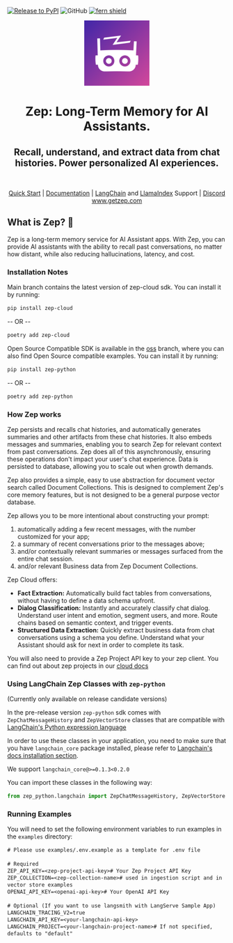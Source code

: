 
[![Release to PyPI](https://github.com/getzep/zep-python/actions/workflows/release.yml/badge.svg)](https://github.com/getzep/zep-python/actions/workflows/release.yml) ![GitHub](https://img.shields.io/github/license/getzep/zep-python?color=blue) [![fern shield](https://img.shields.io/badge/%F0%9F%8C%BF-SDK%20generated%20by%20Fern-brightgreen)](https://github.com/fern-api/fern)


<p align="center">
  <a href="https://www.getzep.com/">
    <img src="https://raw.githubusercontent.com/getzep/zep/main/assets/zep-logo-icon-gradient-rgb.svg" width="150" alt="Zep Logo">
  </a>
</p>

<h1 align="center">
Zep: Long-Term Memory for ‍AI Assistants.
</h1>
<h2 align="center">Recall, understand, and extract data from chat histories. Power personalized AI experiences.</h2>
<br />

<p align="center">
<a href="https://docs.getzep.com/deployment/quickstart/">Quick Start</a> | 
<a href="https://docs.getzep.com/">Documentation</a> | 
<a href="https://docs.getzep.com/sdk/langchain/">LangChain</a> and 
<a href="https://docs.getzep.com/sdk/langchain/">LlamaIndex</a> Support | 
<a href="https://discord.gg/W8Kw6bsgXQ">Discord</a><br />
<a href="https://www.getzep.com">www.getzep.com</a>
</p>

## What is Zep? 💬
Zep is a long-term memory service for AI Assistant apps. With Zep, you can provide AI assistants with the ability to recall past conversations, no matter how distant, while also reducing hallucinations, latency, and cost.

### Installation Notes
Main branch contains the latest version of zep-cloud sdk. You can install it by running:
```bash
pip install zep-cloud
```

-- OR --

```bash
poetry add zep-cloud
```

Open Source Compatible SDK is available in the [oss](https://github.com/getzep/zep-python/tree/oss) branch, where you can also find Open Source compatible examples. You can install it by running:
```bash
pip install zep-python
```

-- OR --

```bash
poetry add zep-python
```

### How Zep works

Zep persists and recalls chat histories, and automatically generates summaries and other artifacts from these chat histories. It also embeds messages and summaries, enabling you to search Zep for relevant context from past conversations. Zep does all of this asynchronously, ensuring these operations don't impact your user's chat experience. Data is persisted to database, allowing you to scale out when growth demands.

Zep also provides a simple, easy to use abstraction for document vector search called Document Collections. This is designed to complement Zep's core memory features, but is not designed to be a general purpose vector database.

Zep allows you to be more intentional about constructing your prompt:
1. automatically adding a few recent messages, with the number customized for your app;
2. a summary of recent conversations prior to the messages above;
3. and/or contextually relevant summaries or messages surfaced from the entire chat session.
4. and/or relevant Business data from Zep Document Collections.

Zep Cloud offers:
- **Fact Extraction:** Automatically build fact tables from conversations, without having to define a data schema upfront.
- **Dialog Classification:** Instantly and accurately classify chat dialog. Understand user intent and emotion, segment users, and more. Route chains based on semantic context, and trigger events.
- **Structured Data Extraction:** Quickly extract business data from chat conversations using a schema you define. Understand what your Assistant should ask for next in order to complete its task.

You will also need to provide a Zep Project API key to your zep client.
You can find out about zep projects in our [cloud docs](https://help.getzep.com/projects.html)

### Using LangChain Zep Classes with `zep-python`

(Currently only available on release candidate versions)

In the pre-release version `zep-python` sdk comes with `ZepChatMessageHistory` and `ZepVectorStore`
classes that are compatible with [LangChain's Python expression language](https://python.langchain.com/docs/expression_language/)

In order to use these classes in your application, you need to make sure that you have
`langchain_core` package installed, please refer to [Langchain's docs installation section](https://python.langchain.com/docs/get_started/installation#langchain-core).

We support `langchain_core@>=0.1.3<0.2.0`

You can import these classes in the following way:

```python
from zep_python.langchain import ZepChatMessageHistory, ZepVectorStore
```

### Running Examples
You will need to set the following environment variables to run examples in the `examples` directory:

```dotenv
# Please use examples/.env.example as a template for .env file

# Required
ZEP_API_KEY=<zep-project-api-key># Your Zep Project API Key
ZEP_COLLECTION=<zep-collection-name># used in ingestion script and in vector store examples
OPENAI_API_KEY=<openai-api-key># Your OpenAI API Key

# Optional (If you want to use langsmith with LangServe Sample App)
LANGCHAIN_TRACING_V2=true
LANGCHAIN_API_KEY=<your-langchain-api-key>
LANGCHAIN_PROJECT=<your-langchain-project-name># If not specified, defaults to "default"
```


